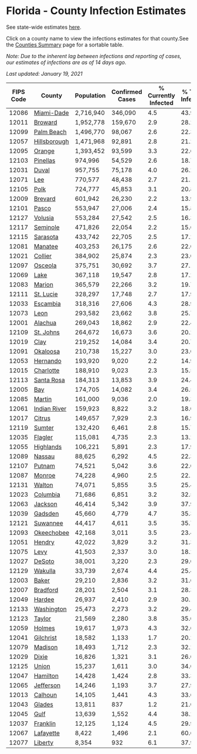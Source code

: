 # Florida - County Infection Estimates

See state-wide estimates [here](/infections/us-fl).

Click on a county name to view the infections estimates for that county.See the [Counties Summary](/infections/summary-counties) page for a sortable table.

*Note: Due to the inherent lag between infections and reporting of cases, our estimates of infections are as of 14 days ago.*

*Last updated: January 19, 2021*

|   FIPS Code |                       County |   Population |   Confirmed Cases |   % Currently Infected |   % Total Infected |
|-------------|------------------------------|--------------|-------------------|------------------------|--------------------|
|       12086 |     [Miami-Dade](miami-dade) |    2,716,940 |           346,090 |                    4.5 |               43.9 |
|       12011 |           [Broward](broward) |    1,952,778 |           159,670 |                    2.9 |               28.2 |
|       12099 |     [Palm Beach](palm-beach) |    1,496,770 |            98,067 |                    2.6 |               22.3 |
|       12057 | [Hillsborough](hillsborough) |    1,471,968 |            92,891 |                    2.8 |               21.2 |
|       12095 |             [Orange](orange) |    1,393,452 |            93,599 |                    3.3 |               22.6 |
|       12103 |         [Pinellas](pinellas) |      974,996 |            54,529 |                    2.6 |               18.7 |
|       12031 |               [Duval](duval) |      957,755 |            75,178 |                    4.0 |               26.2 |
|       12071 |                   [Lee](lee) |      770,577 |            48,438 |                    2.7 |               21.1 |
|       12105 |                 [Polk](polk) |      724,777 |            45,853 |                    3.1 |               20.8 |
|       12009 |           [Brevard](brevard) |      601,942 |            26,230 |                    2.2 |               13.9 |
|       12101 |               [Pasco](pasco) |      553,947 |            27,006 |                    2.4 |               15.8 |
|       12127 |           [Volusia](volusia) |      553,284 |            27,542 |                    2.5 |               16.3 |
|       12117 |         [Seminole](seminole) |      471,826 |            22,054 |                    2.2 |               15.6 |
|       12115 |         [Sarasota](sarasota) |      433,742 |            22,705 |                    2.5 |               17.2 |
|       12081 |           [Manatee](manatee) |      403,253 |            26,175 |                    2.6 |               22.0 |
|       12021 |           [Collier](collier) |      384,902 |            25,874 |                    2.3 |               23.0 |
|       12097 |           [Osceola](osceola) |      375,751 |            30,692 |                    3.7 |               27.1 |
|       12069 |                 [Lake](lake) |      367,118 |            19,547 |                    2.8 |               17.2 |
|       12083 |             [Marion](marion) |      365,579 |            22,266 |                    3.2 |               19.7 |
|       12111 |       [St. Lucie](st.-lucie) |      328,297 |            17,748 |                    2.7 |               17.9 |
|       12033 |         [Escambia](escambia) |      318,316 |            27,606 |                    4.3 |               28.9 |
|       12073 |                 [Leon](leon) |      293,582 |            23,662 |                    3.8 |               25.7 |
|       12001 |           [Alachua](alachua) |      269,043 |            18,862 |                    2.9 |               22.4 |
|       12109 |       [St. Johns](st.-johns) |      264,672 |            16,673 |                    3.6 |               20.2 |
|       12019 |                 [Clay](clay) |      219,252 |            14,084 |                    3.4 |               20.7 |
|       12091 |         [Okaloosa](okaloosa) |      210,738 |            15,227 |                    3.0 |               23.0 |
|       12053 |         [Hernando](hernando) |      193,920 |             9,020 |                    2.2 |               14.9 |
|       12015 |       [Charlotte](charlotte) |      188,910 |             9,023 |                    2.3 |               15.5 |
|       12113 |     [Santa Rosa](santa-rosa) |      184,313 |            13,853 |                    3.9 |               24.4 |
|       12005 |                   [Bay](bay) |      174,705 |            14,082 |                    3.4 |               26.5 |
|       12085 |             [Martin](martin) |      161,000 |             9,036 |                    2.0 |               19.3 |
|       12061 | [Indian River](indian-river) |      159,923 |             8,822 |                    3.2 |               18.0 |
|       12017 |             [Citrus](citrus) |      149,657 |             7,929 |                    2.3 |               16.9 |
|       12119 |             [Sumter](sumter) |      132,420 |             6,461 |                    2.8 |               15.7 |
|       12035 |           [Flagler](flagler) |      115,081 |             4,735 |                    2.3 |               13.2 |
|       12055 |       [Highlands](highlands) |      106,221 |             5,891 |                    2.3 |               17.9 |
|       12089 |             [Nassau](nassau) |       88,625 |             6,292 |                    4.5 |               22.3 |
|       12107 |             [Putnam](putnam) |       74,521 |             5,042 |                    3.6 |               22.0 |
|       12087 |             [Monroe](monroe) |       74,228 |             4,960 |                    2.5 |               22.1 |
|       12131 |             [Walton](walton) |       74,071 |             5,855 |                    3.5 |               25.4 |
|       12023 |         [Columbia](columbia) |       71,686 |             6,851 |                    3.2 |               32.5 |
|       12063 |           [Jackson](jackson) |       46,414 |             5,342 |                    3.9 |               37.9 |
|       12039 |           [Gadsden](gadsden) |       45,660 |             4,779 |                    4.7 |               35.3 |
|       12121 |         [Suwannee](suwannee) |       44,417 |             4,611 |                    3.5 |               35.7 |
|       12093 |     [Okeechobee](okeechobee) |       42,168 |             3,011 |                    3.5 |               23.4 |
|       12051 |             [Hendry](hendry) |       42,022 |             3,829 |                    3.2 |               31.3 |
|       12075 |                 [Levy](levy) |       41,503 |             2,337 |                    3.0 |               18.2 |
|       12027 |             [DeSoto](desoto) |       38,001 |             3,220 |                    2.3 |               29.0 |
|       12129 |           [Wakulla](wakulla) |       33,739 |             2,674 |                    4.4 |               25.4 |
|       12003 |               [Baker](baker) |       29,210 |             2,836 |                    3.2 |               31.6 |
|       12007 |         [Bradford](bradford) |       28,201 |             2,504 |                    3.1 |               28.3 |
|       12049 |             [Hardee](hardee) |       26,937 |             2,410 |                    2.9 |               30.1 |
|       12133 |     [Washington](washington) |       25,473 |             2,273 |                    3.2 |               29.4 |
|       12123 |             [Taylor](taylor) |       21,569 |             2,280 |                    3.8 |               35.0 |
|       12059 |             [Holmes](holmes) |       19,617 |             1,973 |                    4.3 |               32.6 |
|       12041 |       [Gilchrist](gilchrist) |       18,582 |             1,133 |                    1.7 |               20.2 |
|       12079 |           [Madison](madison) |       18,493 |             1,712 |                    2.3 |               32.2 |
|       12029 |               [Dixie](dixie) |       16,826 |             1,321 |                    3.1 |               26.0 |
|       12125 |               [Union](union) |       15,237 |             1,611 |                    3.0 |               34.0 |
|       12047 |         [Hamilton](hamilton) |       14,428 |             1,424 |                    2.8 |               33.3 |
|       12065 |       [Jefferson](jefferson) |       14,246 |             1,193 |                    3.7 |               27.9 |
|       12013 |           [Calhoun](calhoun) |       14,105 |             1,441 |                    4.3 |               33.6 |
|       12043 |             [Glades](glades) |       13,811 |               837 |                    1.2 |               21.0 |
|       12045 |                 [Gulf](gulf) |       13,639 |             1,552 |                    4.4 |               38.2 |
|       12037 |         [Franklin](franklin) |       12,125 |             1,124 |                    4.5 |               29.9 |
|       12067 |       [Lafayette](lafayette) |        8,422 |             1,496 |                    2.1 |               60.6 |
|       12077 |           [Liberty](liberty) |        8,354 |               932 |                    6.1 |               37.9 |